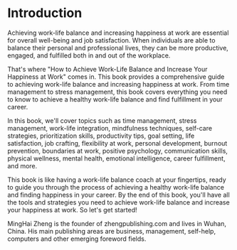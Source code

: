 # Introduction

Achieving work-life balance and increasing happiness at work are essential for overall well-being and job satisfaction. When individuals are able to balance their personal and professional lives, they can be more productive, engaged, and fulfilled both in and out of the workplace.

That's where "How to Achieve Work-Life Balance and Increase Your Happiness at Work" comes in. This book provides a comprehensive guide to achieving work-life balance and increasing happiness at work. From time management to stress management, this book covers everything you need to know to achieve a healthy work-life balance and find fulfillment in your career.

In this book, we'll cover topics such as time management, stress management, work-life integration, mindfulness techniques, self-care strategies, prioritization skills, productivity tips, goal setting, life satisfaction, job crafting, flexibility at work, personal development, burnout prevention, boundaries at work, positive psychology, communication skills, physical wellness, mental health, emotional intelligence, career fulfillment, and more.

This book is like having a work-life balance coach at your fingertips, ready to guide you through the process of achieving a healthy work-life balance and finding happiness in your career. By the end of this book, you'll have all the tools and strategies you need to achieve work-life balance and increase your happiness at work. So let's get started!

MingHai Zheng is the founder of zhengpublishing.com and lives in Wuhan, China. His main publishing areas are business, management, self-help, computers and other emerging foreword fields.
